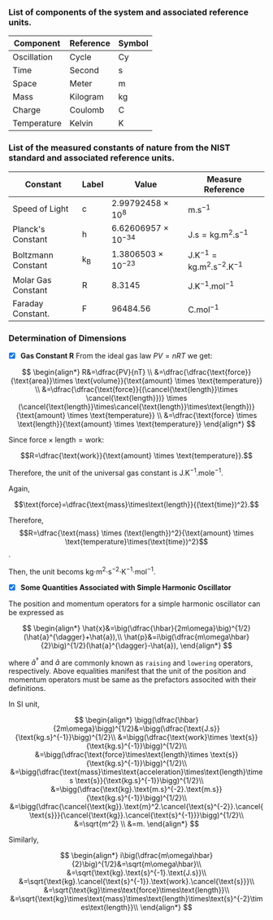 
### List of components of the system and associated reference units.

| Component       | Reference       | Symbol          |
| --------------- | --------------- | --------------- |
| Oscillation     | Cycle           | Cy              |
| Time            | Second          | s               |
| Space           | Meter           | m               |
| Mass            | Kilogram        | kg              |
| Charge          | Coulomb         | C               |
| Temperature     | Kelvin          | K               |

### List of the measured constants of nature from the NIST standard and associated reference units. 

| Constant        | Label           | Value           | Measure Reference   |
| --------------- | --------------- | --------------- | ------------------ |
| Speed of Light  | c               | 2.99792458 $\times$ 10$^8$ | $\text{m.s}^{-1}$ | 
| Planck's Constant| h              | 6.62606957 $\times$ 10$^{-34}$ | $\text{J.s} = \text{kg.m}^2.\text{s}^{-1}$|
| Boltzmann Constant | k$_{\text{B}}$ | 1.3806503 $\times$ 10$^{-23}$ | $\text{J.K}^{-1} = \text{kg.m}^2.\text{s}^{-2}.\text{K}^{-1}$ |
| Molar Gas Constant | R | 8.3145   | $\text{J.K}^{-1}.\text{mol}^{-1}$|
| Faraday Constant.  | F | 96484.56 | $\text{C.mol}^{-1}$|

### Determination of Dimensions

- [X] **Gas Constant R**
From the ideal gas law $PV = nRT$ we get:

$$
\begin{align*}
R&=\dfrac{PV}{nT} \\
&=\dfrac{\dfrac{\text{force}}{\text{area}}\times \text{volume}}{\text{amount} \times \text{temperature}} \\
&=\dfrac{\dfrac{\text{force}}{(\cancel{\text{length}}\times \cancel{\text{length}})} \times (\cancel{\text{length}}\times\cancel{\text{length}}\times\text{length})}{\text{amount} \times \text{temperature}} \\
&=\dfrac{\text{force} \times \text{length}}{\text{amount} \times \text{temperature}}
\end{align*}
$$

Since $\text{force} \times \text{length} = \text{work}$:

$$R=\dfrac{\text{work}}{\text{amount} \times \text{temperature}}.$$

Therefore, the unit of the universal gas constant is $\text{J.K}^{-1}.\text{mole}^{-1}.$

Again,

$$\text{force}=\dfrac{\text{mass}\times\text{length}}{(\text{time})^2}.$$

Therefore,
$$R=\dfrac{\text{mass} \times (\text{length})^2}{\text{amount} \times \text{temperature}\times(\text{time})^2}$$.

Then, the unit becoms kg⋅m$^2$⋅s$^{−2}$⋅K$^{−1}$⋅mol$^{−1}$.

- [X] **Some Quantities Associated with Simple Harmonic Oscillator**

The position and momentum operators for a simple harmonic oscillator can be expressed as

$$
\begin{align*}
\hat{x}&=\big(\dfrac{\hbar}{2m\omega}\big)^{1/2}(\hat{a}^{\dagger}+\hat{a}),\\
\hat{p}&=i\big(\dfrac{m\omega\hbar}{2}\big)^{1/2}(\hat{a}^{\dagger}-\hat{a}),
\end{align*}
$$

where $\hat{a}^{\dagger} \ \text{and} \ \hat{a}$ are commonly known as `raising` and `lowering` operators, respectively. Above equalities manifest that the unit of the position and momentum operators must be same as the prefactors associted with their definitions.

In SI unit,

$$
\begin{align*}
\bigg(\dfrac{\hbar}{2m\omega}\bigg)^{1/2}&=\bigg(\dfrac{\text{J.s}}{\text{kg.s}^{-1}}\bigg)^{1/2}\\
&=\bigg(\dfrac{\text{work}\times \text{s}}{\text{kg.s}^{-1}}\bigg)^{1/2}\\
&=\bigg(\dfrac{\text{force}\times\text{length}\times \text{s}}{\text{kg.s}^{-1}}\bigg)^{1/2}\\
&=\bigg(\dfrac{\text{mass}\times\text{acceleration}\times\text{length}\times \text{s}}{\text{kg.s}^{-1}}\bigg)^{1/2}\\
&=\bigg(\dfrac{\text{kg}.\text{m.s}^{-2}.\text{m.s}}{\text{kg.s}^{-1}}\bigg)^{1/2}\\
&=\bigg(\dfrac{\cancel{\text{kg}}.\text{m}^2.\cancel{\text{s}^{-2}}.\cancel{\text{s}}}{\cancel{\text{kg}}.\cancel{\text{s}^{-1}}}\bigg)^{1/2}\\
&=\sqrt{m^2} \\
&=m.
\end{align*}
$$

Similarly,

$$
\begin{align*}
i\big(\dfrac{m\omega\hbar}{2}\big)^{1/2}&=\sqrt{m\omega\hbar}\\
&=\sqrt{\text{kg}.\text{s}^{-1}.\text{J.s}}\\
&=\sqrt{\text{kg}.\cancel{\text{s}^{-1}}.\text{work}.\cancel{\text{s}}}\\
&=\sqrt{\text{kg}\times\text{force}\times\text{length}}\\
&=\sqrt{\text{kg}\times\text{mass}\times\text{length}\times\text{s}^{-2}\times\text{length}}\\
\end{align*}
$$




